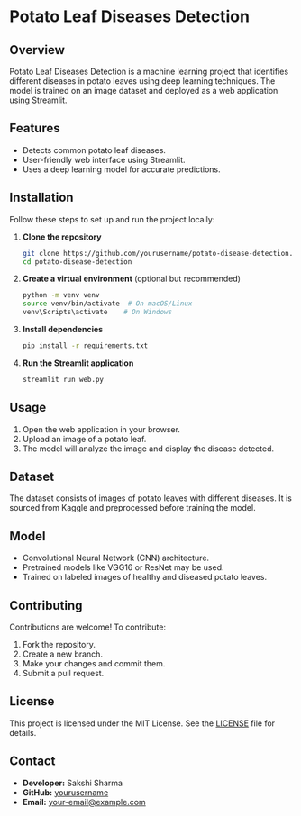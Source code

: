 # Potato Leaf Diseases Detection

## Overview

Potato Leaf Diseases Detection is a machine learning project that identifies different diseases in potato leaves using deep learning techniques. The model is trained on an image dataset and deployed as a web application using Streamlit.

## Features

- Detects common potato leaf diseases.
- User-friendly web interface using Streamlit.
- Uses a deep learning model for accurate predictions.

## Installation

Follow these steps to set up and run the project locally:

1. **Clone the repository**
   ```sh
   git clone https://github.com/yourusername/potato-disease-detection.git
   cd potato-disease-detection
   ```
2. **Create a virtual environment** (optional but recommended)
   ```sh
   python -m venv venv
   source venv/bin/activate  # On macOS/Linux
   venv\Scripts\activate    # On Windows
   ```
3. **Install dependencies**
   ```sh
   pip install -r requirements.txt
   ```
4. **Run the Streamlit application**
   ```sh
   streamlit run web.py
   ```

## Usage

1. Open the web application in your browser.
2. Upload an image of a potato leaf.
3. The model will analyze the image and display the disease detected.

## Dataset

The dataset consists of images of potato leaves with different diseases. It is sourced from Kaggle and preprocessed before training the model.

## Model

- Convolutional Neural Network (CNN) architecture.
- Pretrained models like VGG16 or ResNet may be used.
- Trained on labeled images of healthy and diseased potato leaves.

## Contributing

Contributions are welcome! To contribute:

1. Fork the repository.
2. Create a new branch.
3. Make your changes and commit them.
4. Submit a pull request.

## License

This project is licensed under the MIT License. See the [LICENSE](LICENSE) file for details.

## Contact

- **Developer:** Sakshi Sharma
- **GitHub:** [yourusername](https://github.com/yourusername)
- **Email:** [your-email@example.com](mailto\:your-email@example.com)

